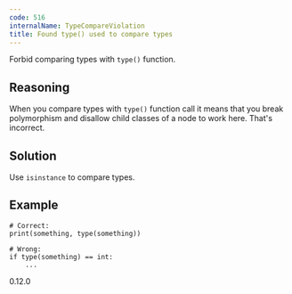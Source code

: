 ```yaml
---
code: 516
internalName: TypeCompareViolation
title: Found type() used to compare types
---
```


Forbid comparing types with `type()` function.

## Reasoning
When you compare types with `type()` function call it means that you
break polymorphism and disallow child classes of a node to work
here. That's incorrect.

## Solution
Use `isinstance` to compare types.

## Example

    # Correct:
    print(something, type(something))
    
    # Wrong:
    if type(something) == int:
        ...

<div class="versionadded">

0.12.0

</div>